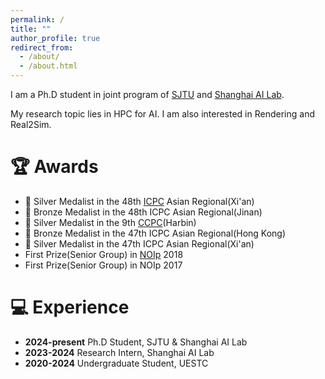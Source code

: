 ```yaml
---
permalink: /
title: ""
author_profile: true
redirect_from:  
  - /about/
  - /about.html
---
```

I am a Ph.D student in joint program of [SJTU](https://www.sjtu.edu.cn/) and [Shanghai AI Lab](https://www.shlab.org.cn/).

My research topic lies in HPC for AI. I am also interested in Rendering and Real2Sim.

# 🏆 Awards
+ 🥈 Silver Medalist in the 48th [ICPC](https://icpc.global/) Asian Regional(Xi'an)
+ 🥉 Bronze Medalist in the 48th ICPC Asian Regional(Jinan)
+ 🥈 Silver Medalist in the 9th [CCPC](https://ccpc.io/)(Harbin)
+ 🥉 Bronze Medalist in the 47th ICPC Asian Regional(Hong Kong)
+ 🥈 Silver Medalist in the 47th ICPC Asian Regional(Xi'an)
+ First Prize(Senior Group) in [NOIp](https://www.noi.cn/gynoi/jj/) 2018
+ First Prize(Senior Group) in NOIp 2017

# 💻 Experience
+ **2024-present** Ph.D Student, SJTU & Shanghai AI Lab
+ **2023-2024** Research Intern, Shanghai AI Lab
+ **2020-2024** Undergraduate Student, UESTC


